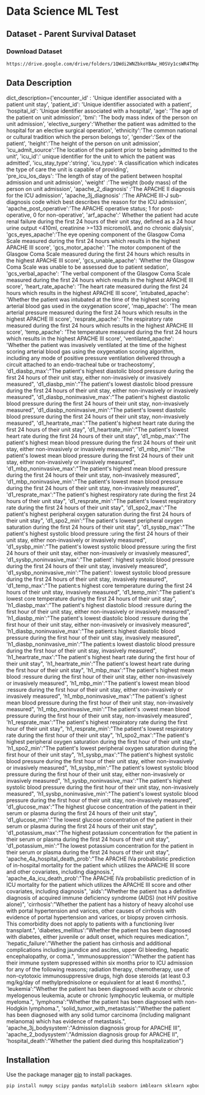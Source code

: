# Data Science ML Test

## Dataset - Parent Survival Dataset

### Download Dataset
```bash
https://drive.google.com/drive/folders/1QWdi2WNZbkoYBAw_H0SVy1csWR4TMqqi?usp=sharing
```

## Data Description

dict_description={'encounter_id' : 'Unique identifier associated with a patient unit stay',
'patient_id': 'Unique identifier associated with a patient',
'hospital_id': 'Unique identifier associated with a hospital',
'age': 'The age of the patient on unit admission',
'bmi': 'The body mass index of the person on unit admission',
'elective_surgery':'Whether the patient was admitted to the hospital for an elective surgical operation',
'ethnicity':'The common national or cultural tradition which the person belongs to',
'gender':'Sex of the patient',
'height':'The height of the person on unit admission',
'icu_admit_source':'The location of the patient prior to being admitted to the unit',
'icu_id':' unique identifier for the unit to which the patient was admitted',
'icu_stay_type':'string',
'icu_type': 'A classification which indicates the type of care the unit is capable of providing',               
'pre_icu_los_days': 'The length of stay of the patient between hospital admission and unit admission',
'weight' :'The weight (body mass) of the person on unit admission',
'apache_2_diagnosis' :'The APACHE II diagnosis for the ICU admission',
'apache_3j_diagnosis' :'The APACHE III-J sub-diagnosis code which best describes the reason for the ICU admission',
'apache_post_operative':'The APACHE operative status; 1 for post-operative, 0 for non-operative',
'arf_apache':' Whether the patient had acute renal failure during the first 24 hours of their unit stay, defined as a 24 hour urine output <410ml, creatinine >=133 micromol/L and no chronic dialysis',
'gcs_eyes_apache':'The eye opening component of the Glasgow Coma Scale measured during the first 24 hours which results in the highest APACHE III score',
'gcs_motor_apache': 'The motor component of the Glasgow Coma Scale measured during the first 24 hours which results in the highest APACHE III score',
'gcs_unable_apache': 'Whether the Glasgow Coma Scale was unable to be assessed due to patient sedation',
 'gcs_verbal_apache': 'The verbal component of the Glasgow Coma Scale measured during the first 24 hours which results in the highest APACHE III score',
'heart_rate_apache': 'The heart rate measured during the first 24 hours which results in the highest APACHE III score',
'intubated_apache': 'Whether the patient was intubated at the time of the highest scoring arterial blood gas used in the oxygenation score',
'map_apache': 'The mean arterial pressure measured during the first 24 hours which results in the highest APACHE III score',
'resprate_apache': 'The respiratory rate measured during the first 24 hours which results in the highest APACHE III score',
'temp_apache': 'The temperature measured during the first 24 hours which results in the highest APACHE III score',
'ventilated_apache': 'Whether the patient was invasively ventilated at the time of the highest scoring arterial blood gas using the oxygenation scoring algorithm, including any mode of positive pressure ventilation delivered through a circuit attached to an endo-tracheal tube or tracheostomy',      
'd1_diasbp_max':"The patient's highest diastolic blood pressure during the first 24 hours of their unit stay, either non-invasively or invasively measured",
'd1_diasbp_min':"The patient's lowest diastolic blood pressure during the first 24 hours of their unit stay, either non-invasively or invasively measured",
'd1_diasbp_noninvasive_max':"The patient's highest diastolic blood pressure during the first 24 hours of their unit stay, non-invasively measured",
'd1_diasbp_noninvasive_min':"The patient's lowest diastolic blood pressure during the first 24 hours of their unit stay, non-invasively measured",
'd1_heartrate_max':"The patient's highest heart rate during the first 24 hours of their unit stay",
'd1_heartrate_min':"The patient's lowest heart rate during the first 24 hours of their unit stay",
'd1_mbp_max':"The patient's highest mean blood pressure during the first 24 hours of their unit stay, either non-invasively or invasively measured",
'd1_mbp_min':"The patient's lowest mean blood pressure during the first 24 hours of their unit stay, either non-invasively or invasively measured",
'd1_mbp_noninvasive_max':"The patient's highest mean blood pressure during the first 24 hours of their unit stay, non-invasively measured",
'd1_mbp_noninvasive_min':"The patient's lowest mean blood pressure during the first 24 hours of their unit stay, non-invasively measured",
'd1_resprate_max':"The patient's highest respiratory rate during the first 24 hours of their unit stay",
'd1_resprate_min':"The patient's lowest respiratory rate during the first 24 hours of their unit stay",
'd1_spo2_max':"The patient's highest peripheral oxygen saturation during the first 24 hours of their unit stay",
'd1_spo2_min':"The patient's lowest peripheral oxygen saturation during the first 24 hours of their unit stay",
'd1_sysbp_max':"The patient's highest systolic blood pressure :uring the first 24 hours of their unit stay, either non-invasively or invasively measured",
'd1_sysbp_min':"The patient's lowest systolic blood pressure :uring the first 24 hours of their unit stay, either non-invasively or invasively measured",
'd1_sysbp_noninvasive_max':"The patient': highest systolic blood pressure during the first 24 hours of their unit stay, invasively measured",
'd1_sysbp_noninvasive_min':"The patient': lowest systolic blood pressure during the first 24 hours of their unit stay, invasively measured",
'd1_temp_max':"The patient:s highest core temperature during the first 24 hours of their unit stay, invasively measured",
'd1_temp_min':"The patient's lowest core temperature during the first 24 hours of their unit stay",
'h1_diasbp_max':"The patient's highest diastolic blood :ressure during the first hour of their unit stay, either non-invasively or invasively measured",
'h1_diasbp_min':"The patient's lowest diastolic blood :ressure during the first hour of their unit stay, either non-invasively or invasively measured",
'h1_diasbp_noninvasive_max':"The patient:s highest diastolic blood pressure during the first hour of their unit stay, invasively measured",
'h1_diasbp_noninvasive_min':"The patient:s lowest diastolic blood pressure during the first hour of their unit stay, invasively measured",
'h1_heartrate_max':"The patient's highest heart rate during the first hour of their unit stay",
'h1_heartrate_min':"The patient's lowest heart rate during the first hour of their unit stay",
'h1_mbp_max':"The patient's highest mean blood :ressure during the first hour of their unit stay, either non-invasively or invasively measured",
'h1_mbp_min':"The patient's lowest mean blood :ressure during the first hour of their unit stay, either non-invasively or invasively measured",
'h1_mbp_noninvasive_max':"The patient's :ighest mean blood pressure during the first hour of their unit stay, non-invasively measured",
'h1_mbp_noninvasive_min':"The patient's :owest mean blood pressure during the first hour of their unit stay, non-invasively measured",
'h1_resprate_max':"The patient's highest respiratory rate during the first hour of their unit stay",
'h1_resprate_min':"The patient's lowest respiratory rate during the first hour of their unit stay",
'h1_spo2_max':"The patient's highest peripheral oxygen saturation during the first hour of their unit stay",
'h1_spo2_min':"The patient's lowest peripheral oxygen saturation during the first hour of their unit stay",
'h1_sysbp_max':"The patient's highest systolic blood pressure during the first hour of their unit stay, either non-invasively or invasively measured",
'h1_sysbp_min':"The patient's lowest systolic blood pressure during the first hour of their unit stay, either non-invasively or invasively measured",
'h1_sysbp_noninvasive_max':"The patient's highest systolic blood pressure during the first hour of their unit stay, non-invasively measured",
'h1_sysbp_noninvasive_min':"The patient's lowest systolic blood pressure during the first hour of their unit stay, non-invasively measured",
'd1_glucose_max':"The highest glucose concentration of the patient in their serum or plasma during the first 24 hours of their unit stay",
'd1_glucose_min':"The lowest glucose concentration of the patient in their serum or plasma during the first 24 hours of their unit stay",
'd1_potassium_max':"The highest potassium concentration for the patient in their serum or plasma during the first 24 hours of their unit stay",
'd1_potassium_min':"The lowest potassium concentration for the patient in their serum or plasma during the first 24 hours of their unit stay",
'apache_4a_hospital_death_prob':"The APACHE IVa probabilistic prediction of in-hospital mortality for the patient which utilizes the APACHE III score and other covariates, including diagnosis.",
'apache_4a_icu_death_prob':"The APACHE IVa probabilistic prediction of in ICU mortality for the patient which utilizes the APACHE III score and other covariates, including diagnosis",
'aids':"Whether the patient has a definitive diagnosis of acquired immune deficiency syndrome (AIDS) (not HIV positive alone)",
'cirrhosis':"Whether the patient has a history of heavy alcohol use with portal hypertension and varices, other causes of cirrhosis with evidence of portal hypertension and varices, or biopsy proven cirrhosis. This comorbidity does not apply to patients with a functioning liver transplant.",
'diabetes_mellitus':"Whether the patient has been diagnosed with diabetes, either juvenile or adult onset, which requires medication.",
'hepatic_failure':"Whether the patient has cirrhosis and additional complications including jaundice and ascites, upper GI bleeding, hepatic encephalopathy, or coma.",
'immunosuppression':"Whether the patient has their immune system suppressed within six months prior to ICU admission for any of the following reasons; radiation therapy, chemotherapy, use of non-cytotoxic immunosuppressive drugs, high dose steroids (at least 0.3 mg/kg/day of methylprednisolone or equivalent for at least 6 months).",
'leukemia':"Whether the patient has been diagnosed with acute or chronic myelogenous leukemia, acute or chronic lymphocytic leukemia, or multiple myeloma.",
'lymphoma':"Whether the patient has been diagnosed with non-Hodgkin lymphoma.",
'solid_tumor_with_metastasis':"Whether the patient has been diagnosed with any solid tumor carcinoma (including malignant melanoma) which has evidence of metastasis.",
'apache_3j_bodysystem':"Admission diagnosis group for APACHE III",
'apache_2_bodysystem':"Admission diagnosis group for APACHE II",
'hospital_death':"Whether the patient died during this hospitalization"}

## Installation

Use the package manager [pip](https://pip.pypa.io/en/stable/) to install packages.

```bash
pip install numpy scipy pandas matplolib seaborn imblearn sklearn xgboost tensorflow
```
